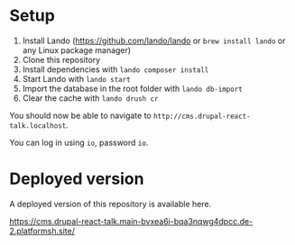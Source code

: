 # Setup

1. Install Lando (https://github.com/lando/lando or `brew install lando` or any Linux package manager)
2. Clone this repository
3. Install dependencies with `lando composer install`
4. Start Lando with `lando start`
5. Import the database in the root folder with `lando db-import`
6. Clear the cache with `lando drush cr`

You should now be able to navigate to `http://cms.drupal-react-talk.localhost`.

You can log in using `io`, password `io`.

# Deployed version

A deployed version of this repository is available here.

https://cms.drupal-react-talk.main-bvxea6i-bqa3nqwg4dpcc.de-2.platformsh.site/
